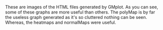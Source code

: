These are images of the HTML files generated by GMplot. As you can see, some of these graphs are more useful than others.
The polyMap is by far the useless graph generated as it's so cluttered nothing can be seen. Whereas, the heatmaps and normalMaps were useful.
